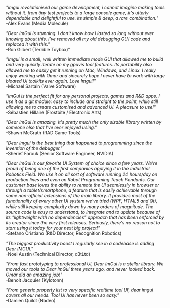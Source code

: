 _"imgui revolutionised our game development, i cannot imagine making tools without it. from tiny test projects to a large console game, it's utterly dependable and delightful to use. its simple & deep, a rare combination._"
<br>-Alex Evans (Media Molecule)

_"Dear ImGui is stunning. I don't know how I lasted so long without ever knowing about this. I've removed all my old debugging GUI code and replaced it with this."_
<br>-Ron Gilbert (Terrible Toybox)"

_"Imgui is a small, well written immediate mode GUI that allowed me to build and very quickly iterate on my gpuvis tool features. Its portability also allowed me to easily get it running on Mac, Windows, and Linux. I really enjoy working with Omar and sincerely hope I never have to work with large bloated UI toolkits ever again. Love Imgui!"_
<br>-Michael Sartain (Valve Software)

_"ImGui is the perfect fit for any personal projects, games and R&D apps. I use it as a git module: easy to include and straight to the point, while still allowing me to create customised and advanced UI. A pleasure to use!"_
<br>-Sébastien Hillaire (Frostbite / Electronic Arts)

_"Dear ImGui is amazing. It's pretty much the only sizable library written by someone else that I've ever enjoyed using."_
<br>-Shawn McGrath (RAD Game Tools)

_"Dear imgui is the best thing that happened to programming since the invention of the debugger."_
<br>-Sherief Farouk (Senior Software Engineer, NVIDIA)

_"Dear ImGui is our favorite UI System of choice since a few years. We're proud of being one of the first companies applying it in the Industrial Robotics Field.
We use it on all sort of software running 24 hours/day on production lines and even on Robot Programming Teach Pendants.
Our customer base loves the ability to remote the UI seamlessly in browser or through a tablet/smartphone, a feature that is easily achievable through some non-official extensions of the main library.
It provides most of the functionality of every other UI system we've tried (WPF, HTML5 and Qt), while still keeping complexity down by many orders of magnitude.
The source code is easy to understand, to integrate and to update because of its "lightweight with no dependencies" approach that has been enforced by its creator since the very first releases.
Seriously, there's no reason not to start using it today for your next big project!"_
<br>-Stefano Cristiano (R&D Director, Recognition Robotics)

_"The biggest productivity boost I regularly see in a codebase is adding Dear IMGUI."_
<br>-Noel Austin (Technical Director, d3tLtd)

_"From fast prototyping to professional UI, Dear ImGui is a stellar library. We moved our tools to Dear ImGui three years ago, and never looked back. Omar did an amazing job!"_
<br>-Benoit Jacquier (Kylotonn)

_"From generic property list to very specific realtime tool UI, dear imgui covers all our needs. Tool UI has never been so easy."_
<br>-Damien Quilot (Nadeo)
